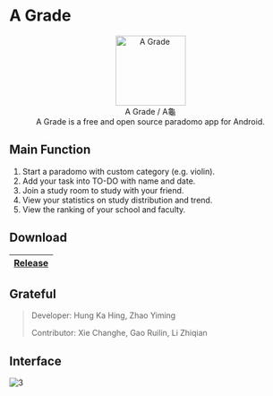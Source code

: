# A Grade

<div align="center">
<img width="125" height="125" src="https://user-images.githubusercontent.com/78750074/208642882-308cb7e4-978a-43cf-9bbc-294e4b60e803.png" alt="A Grade"/>
<br/>
A Grade / A龜
<br/>
A Grade is a free and open source paradomo app for Android.
</div>

## Main Function

1. Start a paradomo with custom category (e.g. violin).
2. Add your task into TO-DO with name and date.
3. Join a study room to study with your friend.
4. View your statistics on study distribution and trend.
5. View the ranking of your school and faculty.

## Download

[Release](https://github.com/Henryyy-Hung/HKU-COMP3330-AGrade/raw/master/app/release/app-release.apk)|
--------------------------------------------------------|

## Grateful

>Developer: Hung Ka Hing, Zhao Yiming
>
>Contributor: Xie Changhe, Gao Ruilin, Li Zhiqian

## Interface

![3](https://user-images.githubusercontent.com/78750074/208651467-2acfa1d0-55b4-4d37-b9e8-56857c45928a.png)


